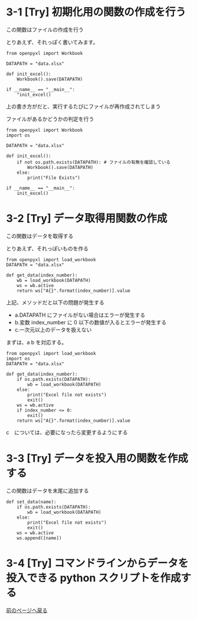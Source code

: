 # 3-1 [Try] 初期化用の関数の作成を行う
この関数はファイルの作成を行う

とりあえず、それっぽく書いてみます。
```
from openpyxl import Workbook

DATAPATH = "data.xlsx"

def init_excel():
    Workbook().save(DATAPATH)

if __name__ == "__main__":
    "init_excel()
```

上の書き方がだと、実行するたびにファイルが再作成されてしまう

ファイルがあるかどうかの判定を行う

```
from openpyxl import Workbook
import os 

DATAPATH = "data.xlsx"

def init_excel():
    if not os.path.exists(DATAPATH): # ファイルの有無を確認している
        Workbook().save(DATAPATH)
    else:
        print("File Exists") 

if __name__ == "__main__":
    init_excel()
```

# 3-2 [Try] データ取得用関数の作成
この関数はデータを取得する

とりあえず、それっぽいものを作る
```
from openpyxl import load_workbook
DATAPATH = "data.xlsx"

def get_data(index_number):
    wb = load_workbook(DATAPATH)
    ws = wb.active
    return ws["A{}".format(index_number)].value
```

上記、メソッドだと以下の問題が発生する

- a.DATAPATH にファイルがない場合はエラーが発生する
- b.変数 index_number に 0 以下の数値が入るとエラーが発生する
- c.一次元以上のデータを扱えない

まずは、a b を対応する。
```
from openpyxl import load_workbook
import os
DATAPATH = "data.xlsx"

def get_data(index_number):
    if os.path.exists(DATAPATH):
        wb = load_workbook(DATAPATH)
    else:
        print("Excel file not exists")
        exit()
    ws = wb.active
    if index_number <= 0:
        exit()
    return ws["A{}".format(index_number)].value
```
c　については、必要になったら変更するようにする

# 3-3 [Try] データを投入用の関数を作成する
この関数はデータを末尾に追加する

```
def set_data(name):
    if os.path.exists(DATAPATH):
        wb = load_workbook(DATAPATH)
    else:
        print("Excel file not exists")
        exit()
    ws = wb.active
    ws.append([name])
```

# 3-4 [Try] コマンドラインからデータを投入できる python スクリプトを作成する



[前のページへ戻る](../2-use_openpyxl/README.md)
